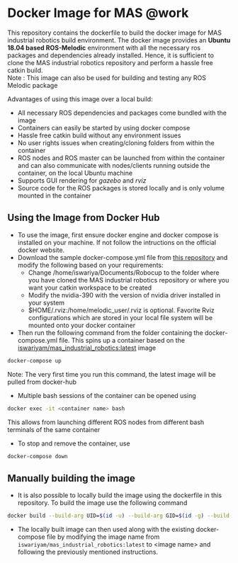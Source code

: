 # Docker Image for MAS @work
This repository contains the dockerfile to build the docker image for MAS industrial robotics build environment. The docker image provides an **Ubuntu 18.04 based ROS-Melodic** environment with all the necessary ros packages and dependencies already installed. Hence, it is sufficient to clone the MAS industrial robotics repository and perform a hassle free catkin build. <br>
Note : This image can also be used for building and testing any ROS Melodic package

Advantages of using this image over a local build:
* All necessary ROS dependencies and packages come bundled with the image
* Containers can easily be started by using docker compose
* Hassle free catkin build without any environment issues
* No user rights issues when creating/cloning folders from within the container
* ROS nodes and ROS master can be launched from within the container and can also communicate with nodes/clients running outside the container, on the local Ubuntu machine
* Supports GUI rendering for *gazebo* and *rviz*
* Source code for the ROS packages is stored locally and is only volume mounted in the container

## Using the Image from Docker Hub

* To use the image, first ensure docker engine and docker compose is installed on your machine. If not follow the intructions on the official docker website.
* Download the sample docker-compose.yml file from [this repository](https://github.com/iswariyam/docker_images_atwork_environment/blob/melodic/docker-compose.yml) and modify the following based on your requirements:
  * Change /home/iswariya/Documents/Robocup to the folder where you have cloned the MAS industrial robotics repository or where you want your catkin workspace to be created
  * Modify the nvidia-390 with the version of nvidia driver installed in your system
  * $HOME/.rviz:/home/melodic_user/.rviz is optional. Favorite Rviz configurations which are stored in your local file system will be mounted onto your docker container
* Then run the following command from the folder containing the docker-compose.yml file. This spins up a container based on the [iswariyam/mas_industrial_robotics:latest](https://hub.docker.com/repository/docker/iswariyam/mas_industrial_robotics/general) image
```sh
docker-compose up
```
Note: The very first time you run this command, the latest image will be pulled from docker-hub
* Multiple bash sessions of the container can be opened using
```sh
docker exec -it <container name> bash
```
This allows from launching different ROS nodes from different bash terminals of the same container
* To stop and remove the container, use
```sh
docker-compose down
```

## Manually building the image
* It is also possible to locally build the image using the dockerfile in this repository. To build the image use the following command
```sh
docker build --build-arg UID=$(id -u) --build-arg GID=$(id -g) --build-arg UNAME=$USER -t <image name> .
```
* The locally built image can then used along with the existing docker-compose file by modifying the image name from `iswariyam/mas_industrial_robotics:latest` to \<image name\> and following the previously mentioned instructions.
